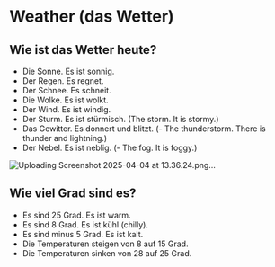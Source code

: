 # Weather (das Wetter)

## Wie ist das Wetter heute?
- Die Sonne. Es ist sonnig.
- Der Regen. Es regnet.
- Der Schnee. Es schneit.
- Die Wolke. Es ist wolkt.
- Der Wind. Es ist windig.
- Der Sturm. Es ist stürmisch. (The storm. It is stormy.)
- Das Gewitter. Es donnert und blitzt. (- The thunderstorm. There is thunder and lightning.)
- Der Nebel. Es ist neblig. (- The fog. It is foggy.)

![Uploading Screenshot 2025-04-04 at 13.36.24.png…]()


## Wie viel Grad sind es?
- Es sind 25 Grad. Es ist warm.
- Es sind 8 Grad. Es ist kühl (chilly).
- Es sind minus 5 Grad. Es ist kalt.
- Die Temperaturen steigen von 8 auf 15 Grad.
- Die Temperaturen sinken von 28 auf 25 Grad.
